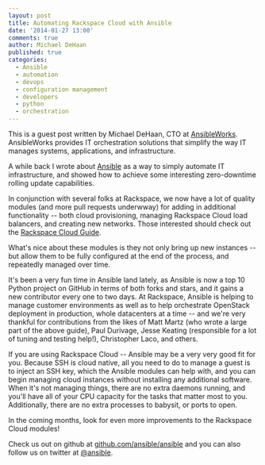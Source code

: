 ```yaml
---
layout: post
title: Automating Rackspace Cloud with Ansible
date: '2014-01-27 13:00'
comments: true
author: Michael DeHaan
published: true
categories:
  - Ansible
  - automation
  - devops
  - configuration management
  - developers
  - python
  - orchestration
---
```



This is a guest post written by Michael DeHaan, CTO at
[AnsibleWorks](https://ansible.com).
AnsibleWorks provides IT orchestration solutions that simplify the way
IT manages systems, applications, and infrastructure.

A while back I wrote about
[Ansible](https://developer.rackspace.com/blog/automate-with-ansible.html)
as a way to simply automate IT infrastructure, and showed how to achieve
some interesting zero-downtime rolling update capabilities.

<!-- more -->

In conjunction with several folks at Rackspace, we now have a lot of quality
modules (and more pull requests underwway) for adding in additional
functionality -- both cloud provisioning, managing Rackspace Cloud load
balancers, and creating new networks.  Those interested should check out
the [Rackspace Cloud Guide](https://docs.ansible.com/guide_rax.html).

What's nice about these modules is they not only bring up new instances --
but allow them to be fully configured at the end of the process, and
repeatedly managed over time.

It's been a very fun time in Ansible land lately, as Ansible is now a top
10 Python project on GitHub in terms of both forks and stars, and it gains a
new contributor every one to two days. At Rackspace, Ansible is helping to
manage customer environments as well as to help orchestrate OpenStack
deployment in production, whole datacenters at a time -- and we're very
thankful for contributions from the likes of Matt Martz (who wrote a large
part of the above guide), Paul Durivage, Jesse Keating (responsible for a
lot of tuning and testing help!), Christopher Laco, and others.

If you are using Rackspace Cloud -- Ansible may be a very very good fit for
you.  Because SSH is cloud native, all you need to do to manage a guest is to
inject an SSH key, which the Ansible modules can help with, and you can begin
managing cloud instances without installing any additional software.  When
it's not managing things, there are no extra daemons running, and you'll have
all of your CPU capacity for the tasks that matter most to you. Additionally,
there are no extra processes to babysit, or ports to open.

In the coming months, look for even more improvements to the Rackspace Cloud modules!

Check us out on github at
[github.com/ansible/ansible](https://github.com/ansible/ansible) and you can
also follow us on twitter at [@ansible](https://twitter.com/ansible).
